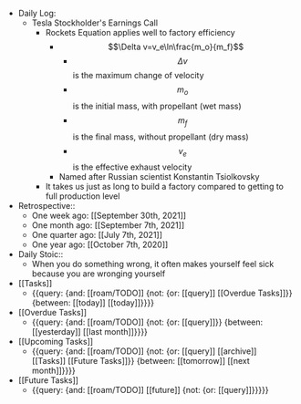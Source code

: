 - Daily Log:
    - Tesla Stockholder's Earnings Call
        - Rockets Equation applies well to factory efficiency 
            - $$\Delta v=v_e\ln\frac{m_o}{m_f}$$
                - $$\Delta v$$ is the maximum change of velocity
                - $$m_o$$ is the initial mass, with propellant (wet mass)
                - $$m_f$$ is the final mass, without propellant (dry mass)
                - $$v_e$$ is the effective exhaust velocity
            - Named after Russian scientist Konstantin Tsiolkovsky
        - It takes us just as long to build a factory compared to getting to full production level
- Retrospective::
    - One week ago: [[September 30th, 2021]]
    - One month ago: [[September 7th, 2021]]
    - One quarter ago: [[July 7th, 2021]]
    - One year ago: [[October 7th, 2020]]
- Daily Stoic::
    - When you do something wrong, it often makes yourself feel sick because you are wronging yourself
- [[Tasks]]
    - {{query: {and: [[roam/TODO]] {not: {or: [[query]] [[Overdue Tasks]]}} {between: [[today]] [[today]]}}}}
- [[Overdue Tasks]]
    - {{query: {and: [[roam/TODO]] {not: {or: [[query]]}} {between: [[yesterday]] [[last month]]}}}}
- [[Upcoming Tasks]]
    - {{query: {and: [[roam/TODO]] {not: {or: [[query]] [[archive]] [[Tasks]] [[Future Tasks]]}} {between: [[tomorrow]] [[next month]]}}}}
- [[Future Tasks]]
    - {{query: {and: [[roam/TODO]] [[future]] {not: {or: [[query]]}}}}}
